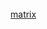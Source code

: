 <br>
<script>
  $(function(){
      $(".element").typed({
        strings: ["This list of numbers hides some crucial information. You need to decode it."],
        typeSpeed: 40
      });
  });
</script>
<div class="element"></div>
<a href="ksfk/matrix">matrix</a>
